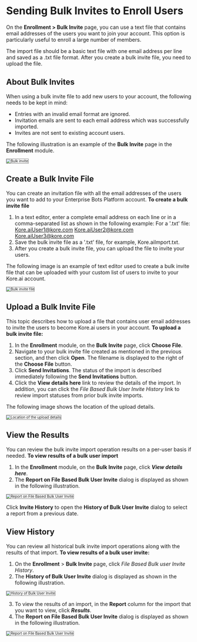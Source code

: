 # Sending Bulk Invites to Enroll Users

On the **Enrollment > Bulk Invite** page, you can use a text file that contains email addresses of the users you want to join your account. This option is particularly useful to enroll a large number of members.

The import file should be a basic text file with one email address per line and saved as a .txt file format. After you create a bulk invite file, you need to upload the file.


## About Bulk Invites


When using a bulk invite file to add new users to your account, the following needs to be kept in mind:

* Entries with an invalid email format are ignored.
* Invitation emails are sent to each email address which was successfully imported.
* Invites are not sent to existing account users.

The following illustration is an example of the **Bulk Invite** page in the **Enrollment** module.

<img src="../images/inviting-many-users-img1.png" alt="Bulk invite" title="Bulk invite" style="border: 1px solid gray;zoom:70%;"/>


## Create a Bulk Invite File

You can create an invitation file with all the email addresses of the users you want to add to your Enterprise Bots Platform account. **To create a bulk invite file**

1. In a text editor, enter a complete email address on each line or in a comma-separated list as shown in the following example: For a '.txt' file:  Kore.aiUser1@kore.com Kore.aiUser2@kore.com Kore.aiUser3@kore.com
2. Save the bulk invite file as a '.txt' file, for example, Kore.aiImport.txt.
3. After you create a bulk invite file, you can upload the file to invite your users.

The following image is an example of text editor used to create a bulk invite file that can be uploaded with your custom list of users to invite to your Kore.ai account. 

<img src="../images/inviting-many-users-img2.png" alt="Bulk invite file" title="Bulk invite file" style="border: 1px solid gray;zoom:70%;"/>


## Upload a Bulk Invite File

This topic describes how to upload a file that contains user email addresses to invite the users to become Kore.ai users in your account. **To upload a bulk invite file:**

1. In the **Enrollment** module, on the **Bulk Invite** page, click **Choose File**.
2. Navigate to your bulk invite file created as mentioned in the previous section, and then click **Open**. The filename is displayed to the right of the **Choose File** button.
3. Click **Send Invitations**. The status of the import is described immediately following the **Send Invitations** button.
4. Click the **View details here** link to review the details of the import. In addition, you can click the _File Based Bulk User Invite History_ link to review import statuses from prior bulk invite imports.

The following image shows the location of the upload details.

<img src="../images/inviting-many-users-img3.png" alt="Location of the upload details" title="Location of the upload details" style="border: 1px solid gray;zoom:70%;"/>


## View the Results

You can review the bulk invite import operation results on a per-user basis if needed. **To view results of a bulk user import**

1. In the **Enrollment** module, on the **Bulk Invite** page, click **_View details here_**.
2. The **Report on File Based Bulk User Invite** dialog is displayed as shown in the following illustration.  
<img src="../images/inviting-many-users-img4.png" alt="Report on File Based Bulk User Invite" title="Report on File Based Bulk User Invite" style="border: 1px solid gray;zoom:70%;"/>

Click **Invite History** to open the **History of Bulk User Invite** dialog to select a report from a previous date.


## View History

You can review all historical bulk invite import operations along with the results of that import. **To view results of a bulk user invite:**

1. On the **Enrollment** > **Bulk Invite** page, click _File Based Bulk user Invite History_.
2. The **History of Bulk User Invite** dialog is displayed as shown in the following illustration.  
<img src="../images/inviting-many-users-img5.png" alt="History of Bulk User Invite" title="History of Bulk User Invite" style="border: 1px solid gray;zoom:70%;"/>

3. To view the results of an import, in the **Report** column for the import that you want to view, click **_Results_**.
4. The **Report on File Based Bulk User Invite** dialog is displayed as shown in the following illustration.  
<img src="../images/inviting-many-users-img4.png" alt="Report on File Based Bulk User Invite" title="Report on File Based Bulk User Invite" style="border: 1px solid gray;zoom:70%;"/>
